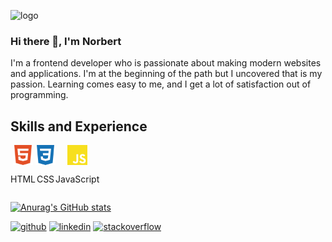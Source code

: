 ![logo](https://user-images.githubusercontent.com/62474258/132944808-1c72efec-d3c8-41ef-9025-379eb37eda07.png)

### Hi there 👋, I'm Norbert
I'm a frontend developer who is passionate about making modern websites and applications. I'm at the beginning of the path but I uncovered that is my passion. Learning comes easy to me, and I get a lot of satisfaction out of programming.

## Skills and Experience
<div style="display: flex">
  <div style="display: flex; flex-direction: column; justify-content: center; align-items: center">
    <img height="32" width="32" src="https://github.com/norbert-swieconek/norbert-swieconek/blob/main/html5.svg" />
    <p>HTML</p>
  </div>
  <div style="display: flex; flex-direction: column; justify-content: center; align-items: center">
    <img height="32" width="32" src="https://github.com/norbert-swieconek/norbert-swieconek/blob/main/css3.svg" />
    <p>CSS</p>
  </div>
  <div style="display: flex; flex-direction: column; justify-content: center; align-items: center">
    <img height="32" width="32" src="https://github.com/norbert-swieconek/norbert-swieconek/blob/main/javascript.svg" />
    <p>JavaScript</p>
  </div>
</div>

[![Anurag's GitHub stats](https://github-readme-stats.vercel.app/api?username=norbert-swieconek)](https://github.com/anuraghazra/github-readme-stats)

[<img src='https://cdn.jsdelivr.net/npm/simple-icons@3.0.1/icons/github.svg' alt='github' height='40'>](https://github.com/norbert-swieconek)  [<img src='https://cdn.jsdelivr.net/npm/simple-icons@3.0.1/icons/linkedin.svg' alt='linkedin' height='40'>](https://www.linkedin.com/in/norbert-swieconek/)  [<img src='https://cdn.jsdelivr.net/npm/simple-icons@3.0.1/icons/stackoverflow.svg' alt='stackoverflow' height='40'>](https://stackoverflow.com/users/norbert-Święconek)  



